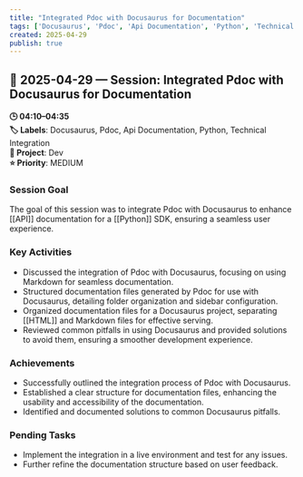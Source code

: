 ```yaml
---
title: "Integrated Pdoc with Docusaurus for Documentation"
tags: ['Docusaurus', 'Pdoc', 'Api Documentation', 'Python', 'Technical Integration']
created: 2025-04-29
publish: true
---
```


## 📅 2025-04-29 — Session: Integrated Pdoc with Docusaurus for Documentation

**🕒 04:10–04:35**  
**🏷️ Labels**: Docusaurus, Pdoc, Api Documentation, Python, Technical Integration  
**📂 Project**: Dev  
**⭐ Priority**: MEDIUM  


### Session Goal
The goal of this session was to integrate Pdoc with Docusaurus to enhance [[API]] documentation for a [[Python]] SDK, ensuring a seamless user experience.

### Key Activities
- Discussed the integration of Pdoc with Docusaurus, focusing on using Markdown for seamless documentation.
- Structured documentation files generated by Pdoc for use with Docusaurus, detailing folder organization and sidebar configuration.
- Organized documentation files for a Docusaurus project, separating [[HTML]] and Markdown files for effective serving.
- Reviewed common pitfalls in using Docusaurus and provided solutions to avoid them, ensuring a smoother development experience.

### Achievements
- Successfully outlined the integration process of Pdoc with Docusaurus.
- Established a clear structure for documentation files, enhancing the usability and accessibility of the documentation.
- Identified and documented solutions to common Docusaurus pitfalls.

### Pending Tasks
- Implement the integration in a live environment and test for any issues.
- Further refine the documentation structure based on user feedback.
